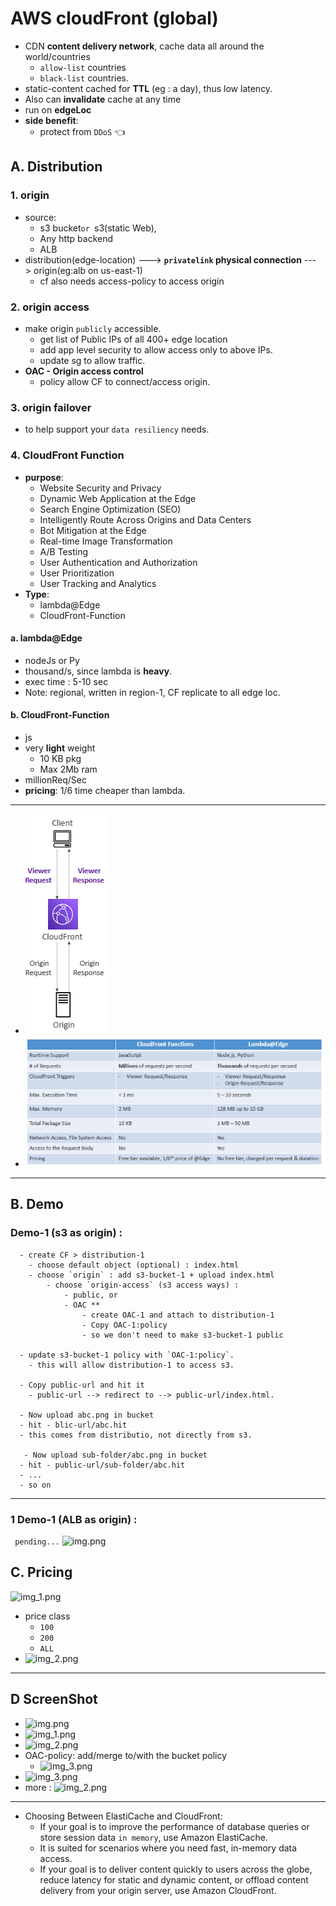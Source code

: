 # AWS cloudFront (global)
- CDN **content delivery network**, cache data all around the world/countries
  - `allow-list` countries
  - `black-list` countries.
- static-content cached for **TTL** (eg : a day), thus low latency.
- Also can **invalidate** cache at any time
- run on **edgeLoc** 
- **side benefit**: 
  - protect from `DDoS` :point_left:

## A. Distribution
### 1. origin
- source:
  - s3 bucket` or  `s3(static Web), 
  - Any http backend
  - ALB
- distribution(edge-location) ---> **`privatelink` physical connection** ---> origin(eg:alb on us-east-1)
    - cf also needs access-policy to access origin
### 2. origin access
- make origin `publicly` accessible.
  - get list of Public IPs of all 400+ edge location
  - add app level security to allow access only to above IPs.
  - update sg to allow traffic.
- **OAC - Origin access control** 
  - policy allow CF to connect/access origin.
### 3. origin failover 
- to help support your `data resiliency` needs.

### 4. CloudFront Function
- **purpose**:
  - Website Security and Privacy
  - Dynamic Web Application at the Edge
  - Search Engine Optimization (SEO)
  - Intelligently Route Across Origins and Data Centers
  - Bot Mitigation at the Edge
  - Real-time Image Transformation
  - A/B Testing
  - User Authentication and Authorization
  - User Prioritization
  - User Tracking and Analytics
- **Type**:
  - lambda@Edge
  - CloudFront-Function
  
#### a. lambda@Edge 
- nodeJs or Py
- thousand/s, since lambda is **heavy**.
- exec time : 5-10 sec
- Note: regional, written in region-1, CF replicate to all edge loc.

#### b. CloudFront-Function
- js
- very **light** weight 
  - 10 KB pkg
  - Max 2Mb ram
- millionReq/Sec
- **pricing**: 1/6 time cheaper than lambda.
  
---
- ![img.png](../99_img/CF/cf-3/img.png)
- ![img_1.png](../99_img/CF/cf-3/img_1.png)
---
## B. Demo  
### Demo-1 (s3 as origin) :
```
  - create CF > distribution-1
    - choose default object (optional) : index.html
    - choose `origin` : add s3-bucket-1 + upload index.html
        - choose `origin-access` (s3 access ways) :
            - public, or
            - OAC **
                - create OAC-1 and attach to distribution-1
                - Copy OAC-1:policy
                - so we don't need to make s3-bucket-1 public
  
  - update s3-bucket-1 policy with `OAC-1:policy`.
    - this will allow distribution-1 to access s3.
   
  - Copy public-url and hit it
    - public-url --> redirect to --> public-url/index.html.
    
  - Now upload abc.png in bucket
  - hit - blic-url/abc.hit
  - this comes from distributio, not directly from s3.
  
   - Now upload sub-folder/abc.png in bucket
  - hit - public-url/sub-folder/abc.hit
  - ...
  - so on
```
---
### 1 Demo-1 (ALB as origin) :
``` pending...```
![img.png](../99_img/CF/cf-2/img.png)

## C. Pricing
![img_1.png](../99_img/CF/cf-2/img_1.png)
- price class
  - `100`
  - `200`
  - `ALL`
- ![img_2.png](../99_img/CF/cf-2/img_2.png)

---
## D ScreenShot
- ![img.png](../99_img/CF/img.png)
- ![img_1.png](../99_img/CF/img_1.png)
- ![img_2.png](../99_img/CF/img_2.png)
- OAC-policy: add/merge to/with the bucket policy
  - ![img_3.png](../99_img/CF/img_3.png)
- ![img_3.png](../99_img/CF/cf-2/img_3.png)
- more : ![img_2.png](../99_img/CF/cf-3/img_2.png)
---  

- Choosing Between ElastiCache and CloudFront:
  - If your goal is to improve the performance of database queries or store session data `in memory`, use Amazon ElastiCache. 
  - It is suited for scenarios where you need fast, in-memory data access.
  - If your goal is to deliver content quickly to users across the globe, reduce latency for static and dynamic content, or offload content delivery from your origin server, use Amazon CloudFront.


